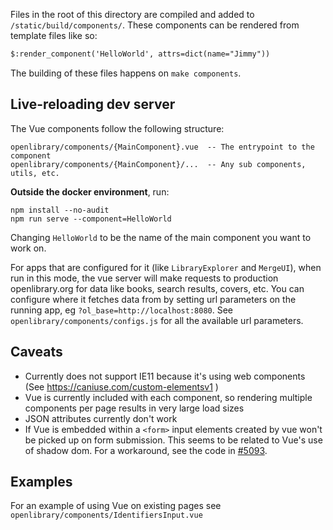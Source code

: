 Files in the root of this directory are compiled and added to `/static/build/components/`.  These components can be rendered from template files like so:

```html
$:render_component('HelloWorld', attrs=dict(name="Jimmy"))
```

The building of these files happens on `make components`.

## Live-reloading dev server

The Vue components follow the following structure:

```
openlibrary/components/{MainComponent}.vue  -- The entrypoint to the component
openlibrary/components/{MainComponent}/...  -- Any sub components, utils, etc.
```

**Outside the docker environment**, run:

```shell script
npm install --no-audit
npm run serve --component=HelloWorld
```

Changing `HelloWorld` to be the name of the main component you want to work on.

For apps that are configured for it (like `LibraryExplorer` and `MergeUI`), when run
in this mode, the vue server will make requests to production openlibrary.org
for data like books, search results, covers, etc. You can configure where it fetches data
from by setting url parameters on the running app, eg `?ol_base=http://localhost:8080`. See
`openlibrary/components/configs.js` for all the available url parameters.

## Caveats

- Currently does not support IE11 because it's using web components (See https://caniuse.com/custom-elementsv1 )
- Vue is currently included with each component, so rendering multiple components per page results in very large load sizes
- JSON attributes currently don't work
- If Vue is embedded within a `<form>` input elements created by vue won't be picked up on form submission.
This seems to be related to Vue's use of shadow dom. For a workaround, see the code in [#5093](https://github.com/internetarchive/openlibrary/pull/5093).

## Examples

For an example of using Vue on existing pages see `openlibrary/components/IdentifiersInput.vue`
